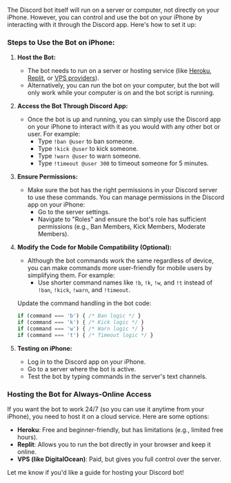 The Discord bot itself will run on a server or computer, not directly on your iPhone. However, you can control and use the bot on your iPhone by interacting with it through the Discord app. Here's how to set it up:

### Steps to Use the Bot on iPhone:
1. **Host the Bot:**
   - The bot needs to run on a server or hosting service (like [Heroku](https://www.heroku.com/), [Replit](https://replit.com/), or [VPS providers](https://www.digitalocean.com/)).
   - Alternatively, you can run the bot on your computer, but the bot will only work while your computer is on and the bot script is running.

2. **Access the Bot Through Discord App:**
   - Once the bot is up and running, you can simply use the Discord app on your iPhone to interact with it as you would with any other bot or user. For example:
     - Type `!ban @user` to ban someone.
     - Type `!kick @user` to kick someone.
     - Type `!warn @user` to warn someone.
     - Type `!timeout @user 300` to timeout someone for 5 minutes.

3. **Ensure Permissions:**
   - Make sure the bot has the right permissions in your Discord server to use these commands. You can manage permissions in the Discord app on your iPhone:
     - Go to the server settings.
     - Navigate to "Roles" and ensure the bot's role has sufficient permissions (e.g., Ban Members, Kick Members, Moderate Members).

4. **Modify the Code for Mobile Compatibility (Optional):**
   - Although the bot commands work the same regardless of device, you can make commands more user-friendly for mobile users by simplifying them. For example:
     - Use shorter command names like `!b`, `!k`, `!w`, and `!t` instead of `!ban`, `!kick`, `!warn`, and `!timeout`.

   Update the command handling in the bot code:

   ```javascript
   if (command === 'b') { /* Ban logic */ }
   if (command === 'k') { /* Kick logic */ }
   if (command === 'w') { /* Warn logic */ }
   if (command === 't') { /* Timeout logic */ }
   ```

5. **Testing on iPhone:**
   - Log in to the Discord app on your iPhone.
   - Go to a server where the bot is active.
   - Test the bot by typing commands in the server's text channels.

### Hosting the Bot for Always-Online Access
If you want the bot to work 24/7 (so you can use it anytime from your iPhone), you need to host it on a cloud service. Here are some options:
- **Heroku**: Free and beginner-friendly, but has limitations (e.g., limited free hours).
- **Replit**: Allows you to run the bot directly in your browser and keep it online.
- **VPS (like DigitalOcean)**: Paid, but gives you full control over the server.

Let me know if you'd like a guide for hosting your Discord bot!
